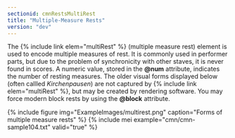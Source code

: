 ```yaml
---
sectionid: cmnRestsMultiRest
title: "Multiple-Measure Rests"
version: "dev"
---
```


The {% include link elem="multiRest" %} (multiple measure rest) element is used to encode multiple measures of rest. It is commonly used in performer parts, but due to the problem of synchronicity with other staves, it is never found in scores. A numeric value, stored in the **@num** attribute, indicates the number of resting measures. The older visual forms displayed below (often callled *Kirchenpausen*) are not captured by {% include link elem="multiRest" %}, but may be created by rendering software. You may force modern block rests by using the **@block** attribute.

{% include figure img="ExampleImages/multirest.png" caption="Forms of multiple measure rests" %}
{% include mei example="cmn/cmn-sample104.txt" valid="true" %}
